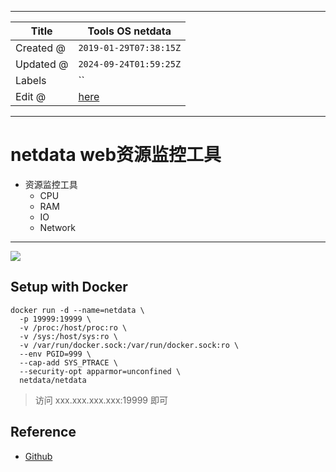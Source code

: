 -----

| Title     | Tools OS netdata                                     |
| --------- | ---------------------------------------------------- |
| Created @ | `2019-01-29T07:38:15Z`                               |
| Updated @ | `2024-09-24T01:59:25Z`                               |
| Labels    | \`\`                                                 |
| Edit @    | [here](https://github.com/junxnone/linux/issues/108) |

-----

# netdata web资源监控工具

  - 资源监控工具
      - CPU
      - RAM
      - IO
      - Network

-----

![](media/7c8f5428fe91ec9263bcca95610ab73b79a54157.gif)

## Setup with Docker

    docker run -d --name=netdata \
      -p 19999:19999 \
      -v /proc:/host/proc:ro \
      -v /sys:/host/sys:ro \
      -v /var/run/docker.sock:/var/run/docker.sock:ro \
      --env PGID=999 \
      --cap-add SYS_PTRACE \
      --security-opt apparmor=unconfined \
      netdata/netdata

> 访问 xxx.xxx.xxx.xxx:19999 即可

## Reference

  - [Github](https://github.com/netdata/netdata)
